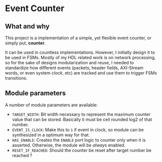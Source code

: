 # Event Counter 

## What and why

This project  is a implementation  of a simple,  yet flexible event  counter, or
simply put, **counter**.

It can be  used in countless implementations. However, I  initially design it to
be used in FSMs. Mostly of my HDL  related work is on network processing, so for
the  sake of  designs  modularization and  reuse, I  needed  to standardize  how
different  events (packets,  header  fields, AXI-Stream  words,  or even  system
*clock*, etc) are tracked and use them to trigger FSMs transitions.

## Module parameters

A number of module parameters are available:

* `TARGET_WIDTH`: Bit  width necessary  to represent  the maximum  counter value
  that can be stored. Basically it must be ceil rounded log2 of that number.
* `EVENT_IS_CLOCK`:  Make this  to  `1` if  event  in clock,  so  module can  be
  synthesized in a optimum way for that.
* `HAS_ENABLE`:  Creates the  `ENABLE` port  logic to  counter only  when it  is
  asserted. Otherwise, the module will be *always* enabled.
* `RESET_IF_REACHED`:  Should the  counter  be reset  after  target number  be
  reached ?
